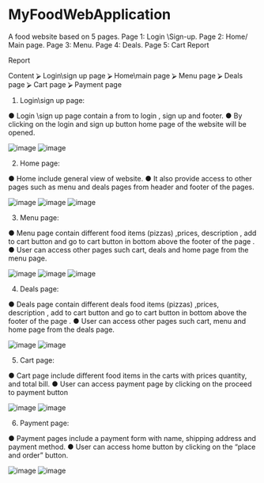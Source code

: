 # MyFoodWebApplication
A food website based on 5 pages. Page 1: Login \Sign-up. Page 2: Home/ Main page. Page 3: Menu. Page 4: Deals. Page 5: Cart
Report

Report




Content
⮚	Login\sign up page
⮚	Home\main  page
⮚	Menu page
⮚	Deals page
⮚	Cart page
⮚	Payment page







1.	Login\sign up page:

●	Login \sign up page contain a from to login , sign up and footer.
●	By clicking on the login and sign up button home page of the website will be opened.

![image](https://user-images.githubusercontent.com/73193530/228501004-5b2af3ba-8f0f-4693-ba2c-1177e5a873ca.png)
![image](https://user-images.githubusercontent.com/73193530/228501059-c4c336e8-0d78-4350-b349-df163aa4a252.png)


 
2.	Home page:

●	Home include general view of website.
●	It also provide access to other pages such as menu and deals pages from header and footer of the pages.
  
 ![image](https://user-images.githubusercontent.com/73193530/228501150-1f714120-8b0f-4e1d-8d37-96b9e1e58e72.png)
![image](https://user-images.githubusercontent.com/73193530/228501285-4af7c4b4-cbcf-42aa-b924-9b9d9afd9058.png)
![image](https://user-images.githubusercontent.com/73193530/228501344-4c689671-cb3f-4981-a2c1-61481d8eb188.png)

 
3.	Menu page:

●	Menu page contain different food items (pizzas) ,prices, description , add to cart button and  go to cart button in bottom above the footer of the page .
●	User can access other pages such cart, deals and home page from the menu page.
  
![image](https://user-images.githubusercontent.com/73193530/228501541-56a22e91-cd46-4bf4-be16-c157bfb92643.png)
![image](https://user-images.githubusercontent.com/73193530/228501570-fb091bb2-16aa-4a20-be34-e63b40b8972b.png)
![image](https://user-images.githubusercontent.com/73193530/228501593-5f2ccf96-9a18-45ad-bb23-a45342789cc1.png)

 
 
4.	Deals page:

●	Deals page contain different deals food items (pizzas) ,prices, description , add to cart button and  go to cart button in bottom above the footer of the page .
●	User can access other pages such cart, menu and home page from the deals page.
 

![image](https://user-images.githubusercontent.com/73193530/228501773-54d0981e-9c05-4748-b915-6c7870a8846c.png)
![image](https://user-images.githubusercontent.com/73193530/228501856-7665ed7d-94de-4a5b-bcc7-69d6d3643805.png)

5.	Cart page:

●	Cart page include different food items in the carts with prices quantity, and total bill.
●	User can access payment page by clicking on the proceed to payment button 
 
 ![image](https://user-images.githubusercontent.com/73193530/228501972-de9922a0-4f82-47c5-b6af-80ec32b2c0a6.png)
![image](https://user-images.githubusercontent.com/73193530/228502006-9a92bc9f-5e4c-4252-808f-ec9ea5b7da26.png)




6.	Payment page:

●	Payment pages include a payment form with name, shipping address and payment method.
●	User can access home button by clicking on the “place and order” button.
 
 ![image](https://user-images.githubusercontent.com/73193530/228502147-0f56727c-046e-486e-9150-9cc1f85de0e0.png)
![image](https://user-images.githubusercontent.com/73193530/228502177-64a539a7-475e-4ea8-a10f-3d4aa6d2be3e.png)




